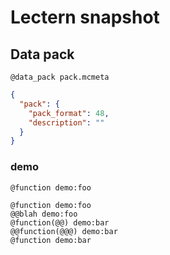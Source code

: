 # Lectern snapshot

## Data pack

`@data_pack pack.mcmeta`

```json
{
  "pack": {
    "pack_format": 48,
    "description": ""
  }
}
```

### demo

`@function demo:foo`

```mcfunction
@function demo:foo
@@blah demo:foo
@function(@@) demo:bar
@@function(@@@) demo:bar
@function demo:bar
```
